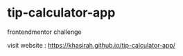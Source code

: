 # tip-calculator-app
frontendmentor challenge

visit website : https://khasirah.github.io/tip-calculator-app/
